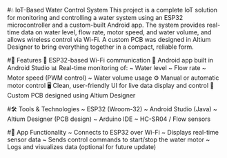 #💧 IoT-Based Water Control System
This project is a complete IoT solution for monitoring and controlling a water system using an ESP32 microcontroller and a custom-built Android app. 
The system provides real-time data on water level, flow rate, motor speed, and water volume, and allows wireless control via Wi-Fi. 
A custom PCB was designed in Altium Designer to bring everything together in a compact, reliable form.

#🔧 Features
📶 ESP32-based Wi-Fi communication
📱 Android app built in Android Studio
📊 Real-time monitoring of:
~ Water level
~ Flow rate
~ Motor speed (PWM control)
~ Water volume usage
⚙️ Manual or automatic motor control
🖥️ Clean, user-friendly UI for live data display and control
🧩 Custom PCB designed using Altium Designer

#🛠️ Tools & Technologies
~ ESP32 (Wroom-32)
~ Android Studio (Java)
~ Altium Designer (PCB design)
~ Arduino IDE
~ HC-SR04 / Flow sensors

#📱 App Functionality
~ Connects to ESP32 over Wi-Fi
~ Displays real-time sensor data
~ Sends control commands to start/stop the water motor
~ Logs and visualizes data (optional for future update)



